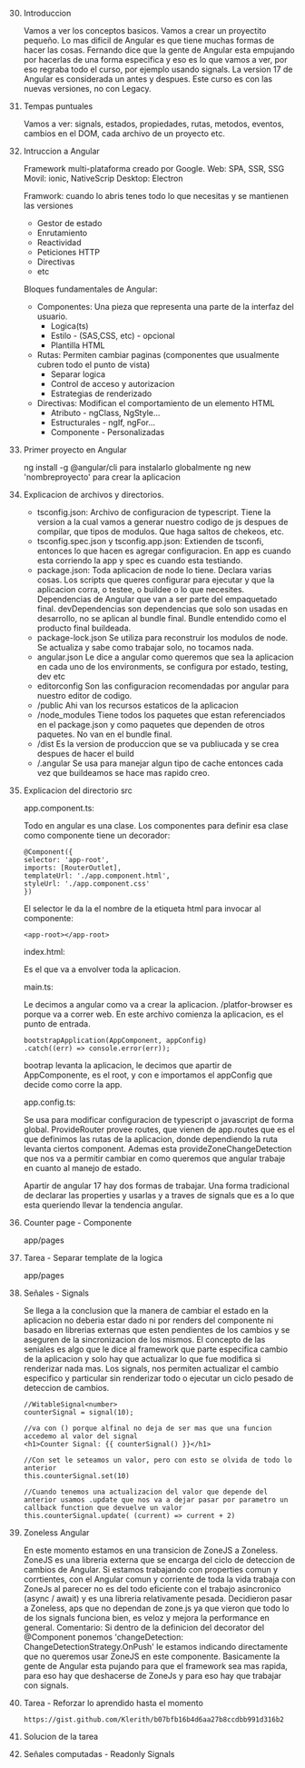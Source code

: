 30. Introduccion

    Vamos a ver los conceptos basicos. Vamos a crear un proyectito pequeño. Lo mas dificil de Angular es que tiene muchas formas de hacer las cosas. Fernando dice que la gente de Angular esta empujando por hacerlas de una forma especifica y eso es lo que vamos a ver, por eso regraba todo el curso, por ejemplo usando signals. La version 17 de Angular es considerada un antes y despues. Este curso es con las nuevas versiones, no con Legacy.
    
31. Tempas puntuales
    
    Vamos a ver: signals, estados, propiedades, rutas, metodos, eventos, cambios en el DOM, cada archivo de un proyecto etc.

32. Intruccion a Angular

    Framework multi-plataforma creado por Google.
    Web: SPA, SSR, SSG
    Movil: ionic, NativeScrip
    Desktop: Electron 

    Framwork: cuando lo abris tenes todo lo que necesitas y se mantienen las versiones
    -   Gestor de estado
    -   Enrutamiento
    -   Reactividad
    -   Peticiones HTTP
    -   Directivas
    -   etc

    Bloques fundamentales de Angular:
    -   Componentes: Una pieza que representa una parte de la interfaz del usuario.
        - Logica(ts)
        - Estilo - (SAS,CSS, etc) - opcional
        - Plantilla HTML
    -   Rutas: Permiten cambiar paginas (componentes que usualmente cubren todo el punto de vista)
        - Separar logica
        - Control de acceso y autorizacion
        - Estrategias de renderizado
    -   Directivas: Modifican el comportamiento de un elemento HTML
        - Atributo - ngClass, NgStyle...
        - Estructurales - ngIf, ngFor...
        - Componente - Personalizadas

33. Primer proyecto en Angular

    ng install -g @angular/cli para instalarlo globalmente
    ng new 'nombreproyecto' para crear la aplicacion

34. Explicacion de archivos y directorios. 

    - tsconfig.json:
        Archivo de configuracion de typescript. Tiene la version a la cual vamos a generar nuestro codigo de js despues de compilar, que tipos de modulos. Que haga saltos de chekeos, etc. 
    - tsconfig.spec.json y tsconfig.app.json:
        Extienden de tsconfi, entonces lo que hacen es agregar configuracion. En app es cuando esta corriendo la app y spec es cuando esta testiando.
    - package.json:
        Toda aplicacion de node lo tiene.  Declara varias cosas. Los scripts que queres configurar para ejecutar y que la aplicacion corra, o testee, o buildee o lo que necesites. Dependencias de Angular que van a ser parte del empaquetado final. devDependencias son dependencias que solo son usadas en desarrollo, no se aplican al bundle final. Bundle entendido como el producto final buildeada.
    - package-lock.json
        Se utiliza para reconstruir los modulos de node. Se actualiza y sabe como trabajar solo, no tocamos nada. 
    - angular.json
        Le dice a angular como queremos que sea la aplicacion en cada uno de los environments, se configura por estado, testing, dev etc
    - editorconfig
        Son las configuracion recomendadas por angular para nuestro editor de codigo.
    - /public
        Ahi van los recursos estaticos de la aplicacion 
    - /node_modules
        Tiene todos los paquetes que estan referenciados en el package.json y como paquetes que dependen de otros paquetes. No van en el bundle final. 
    - /dist
        Es la version de produccion que se va publiucada y se crea despues de hacer el build
    - /.angular
        Se usa para manejar algun tipo de cache entonces cada vez que buildeamos se hace mas rapido creo.

35. Explicacion del directorio src

    app.component.ts:

    Todo en angular es una clase. Los componentes para definir esa clase como componente tiene un decorador:

        @Component({
        selector: 'app-root',
        imports: [RouterOutlet],
        templateUrl: './app.component.html',
        styleUrl: './app.component.css'
        })
        
    El selector le da la el nombre de la etiqueta html para invocar al componente:      
        
        <app-root></app-root>
    
    index.html:

    Es el que va a envolver toda la aplicacion.

    main.ts:

    Le decimos a angular como va a crear la aplicacion. /platfor-browser es porque va a correr web. En este archivo comienza la aplicacion, es el punto de entrada.
            
        bootstrapApplication(AppComponent, appConfig)
        .catch((err) => console.error(err));

    bootrap levanta la aplicacion, le decimos que apartir de AppComponente, es el root, y con e importamos el appConfig que decide como corre la app. 

    app.config.ts:

    Se usa para modificar configuracion de typescript o javascript de forma global. ProvideRouter provee routes, que vienen de app.routes que es el que definimos las rutas de la aplicacion, donde dependiendo la ruta levanta ciertos component. Ademas esta provideZoneChangeDetection que nos va a permitir cambiar en como queremos que angular trabaje en cuanto al manejo de estado. 

    Apartir de angular 17 hay dos formas de trabajar. Una forma tradicional de declarar las properties y usarlas y a traves de signals que es a lo que esta queriendo llevar la tendencia angular.

36. Counter page - Componente

    app/pages

37. Tarea - Separar template de la logica

    app/pages

38. Señales - Signals

    Se llega a la conclusion que la manera de cambiar el estado en la aplicacion no deberia estar dado ni por renders del componente ni basado en librerias externas que esten pendientes de los cambios y se aseguren de la sincronizacion de los mismos. El concepto de las seniales es algo que le dice al framework que parte especifica cambio de la aplicacion y solo hay que actualizar lo que fue modifica si renderizar nada mas. Los signals, nos permiten actualizar el cambio especifico y particular sin renderizar todo o ejecutar un ciclo pesado de deteccion de cambios. 
        
        //WitableSignal<number>
        counterSignal = signal(10);
        
        //va con () porque alfinal no deja de ser mas que una funcion accedemo al valor del signal
        <h1>Counter Signal: {{ counterSignal() }}</h1>

        //Con set le seteamos un valor, pero con esto se olvida de todo lo anterior
        this.counterSignal.set(10)

        //Cuando tenemos una actualizacion del valor que depende del anterior usamos .update que nos va a dejar pasar por parametro un callback function que devuelve un valor
        this.counterSignal.update( (current) => current + 2)

39. Zoneless Angular

    En este momento estamos en una transicion de ZoneJS a Zoneless. ZoneJS es una libreria externa que se encarga del ciclo de deteccion de cambios de Angular. Si estamos trabajando con properties comun y corrtientes, con el Angular comun y corriente de toda la vida trabaja con ZoneJs al parecer no es del todo eficiente con el trabajo asincronico  (async / await) y es una libreria relativamente pesada. Decidieron pasar a Zoneless, aps que no dependan de zone.js ya que vieron que todo lo de los signals funciona bien, es veloz y mejora la performance en general.
    Comentario: Si dentro de la definicion del decorator del @Component ponemos 'changeDetection: ChangeDetectionStrategy.OnPush' le estamos indicando directamente que no queremos usar ZoneJS en este componente.
    Basicamente la gente de Angular esta pujando para que el framework sea mas rapida, para eso hay que deshacerse de ZoneJs y para eso hay que trabajar con signals.

40. Tarea - Reforzar lo aprendido hasta el momento

        https://gist.github.com/Klerith/b07bfb16b4d6aa27b8ccdbb991d316b2

41. Solucion de la tarea

42. Señales computadas - Readonly Signals



    
